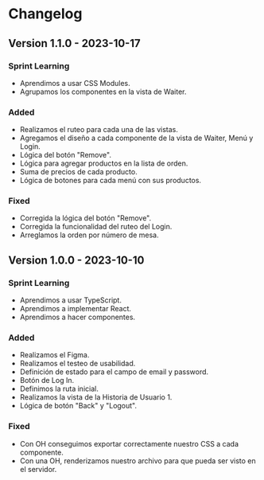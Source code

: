 # Changelog

## Version 1.1.0 - 2023-10-17

### Sprint Learning
- Aprendimos a usar CSS Modules.
- Agrupamos los componentes en la vista de Waiter.

### Added
- Realizamos el ruteo para cada una de las vistas.
- Agregamos el diseño a cada componente de la vista de Waiter, Menú y Login.
- Lógica del botón "Remove".
- Lógica para agregar productos en la lista de orden.
- Suma de precios de cada producto.
- Lógica de botones para cada menú con sus productos.

### Fixed
- Corregida la lógica del botón "Remove".
- Corregida la funcionalidad del ruteo del Login.
- Arreglamos la orden por número de mesa.

## Version 1.0.0 - 2023-10-10

### Sprint Learning
- Aprendimos a usar TypeScript.
- Aprendimos a implementar React.
- Aprendimos a hacer componentes.

### Added
- Realizamos el Figma.
- Realizamos el testeo de usabilidad.
- Definición de estado para el campo de email y password.
- Botón de Log In.
- Definimos la ruta inicial.
- Realizamos la vista de la Historia de Usuario 1.
- Lógica de botón "Back" y "Logout".

### Fixed
- Con OH conseguimos exportar correctamente nuestro CSS a cada componente.
- Con una OH, renderizamos nuestro archivo para que pueda ser visto en el servidor.